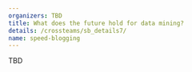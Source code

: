 ```yaml
---
organizers: TBD 
title: What does the future hold for data mining?
details: /crossteams/sb_details7/
name: speed-blogging
---
```


TBD
